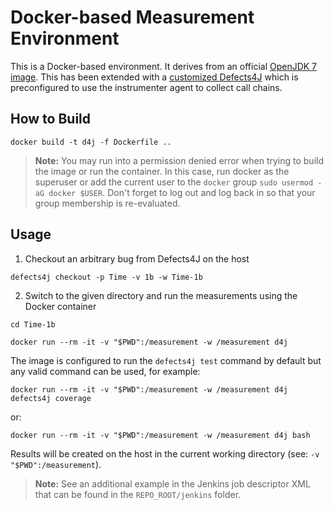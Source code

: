 # Docker-based Measurement Environment

This is a Docker-based environment.
It derives from an official [OpenJDK 7 image](https://hub.docker.com/_/openjdk).
This has been extended with a [customized Defects4J](https://github.com/Frenkymd/defects4j/tree/chain) which is preconfigured to use the instrumenter agent to collect call chains.

## How to Build

```
docker build -t d4j -f Dockerfile ..
```

> **Note:** You may run into a permission denied error when trying to build the image or run the container.
> In this case, run docker as the superuser or add the current user to the `docker` group `sudo usermod -aG docker $USER`.
> Don't forget to log out and log back in so that your group membership is re-evaluated.

## Usage

 1. Checkout an arbitrary bug from Defects4J on the host

```
defects4j checkout -p Time -v 1b -w Time-1b
```

 2. Switch to the given directory and run the measurements using the Docker container

```
cd Time-1b

docker run --rm -it -v "$PWD":/measurement -w /measurement d4j
```

The image is configured to run the `defects4j test` command by default but any valid command can be used, for example:

```
docker run --rm -it -v "$PWD":/measurement -w /measurement d4j defects4j coverage
```
or:
```
docker run --rm -it -v "$PWD":/measurement -w /measurement d4j bash
```

Results will be created on the host in the current working directory (see: `-v "$PWD":/measurement`).

> **Note:** See an additional example in the Jenkins job descriptor XML that can be found in the `REPO_ROOT/jenkins` folder.
